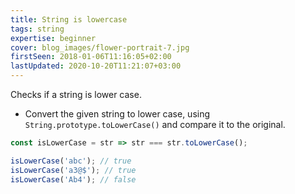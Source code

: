 ```yaml
---
title: String is lowercase
tags: string
expertise: beginner
cover: blog_images/flower-portrait-7.jpg
firstSeen: 2018-01-06T11:16:05+02:00
lastUpdated: 2020-10-20T11:21:07+03:00
---
```


Checks if a string is lower case.

- Convert the given string to lower case, using `String.prototype.toLowerCase()` and compare it to the original.

```js
const isLowerCase = str => str === str.toLowerCase();
```

```js
isLowerCase('abc'); // true
isLowerCase('a3@$'); // true
isLowerCase('Ab4'); // false
```
